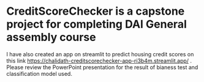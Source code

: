 # CreditScoreChecker is a capstone project for completing DAI General assembly course
I have also created an app on streamlit to predict housing credit scores on this link https://chalidath-creditscorechecker-app-ri3b4m.streamlit.app/
. Please review the PowerPoint presentation for the result of bianess test and classification model used. 
